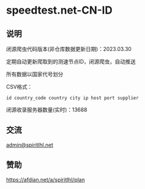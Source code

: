 # speedtest.net-CN-ID

## 说明

闭源爬虫代码版本(非仓库数据更新日期)：2023.03.30

定期自动更新爬取到的测速节点ID，闭源爬虫，自动推送

所有数据以国家代号划分 

CSV格式：
```
id country_code country city ip host port supplier
```

闭源收录服务器数量(实时)：13688

## 交流

admin@spiritlhl.net

## 赞助

https://afdian.net/a/spiritlhl/plan
